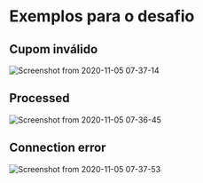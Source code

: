 # Exemplos para o desafio

## Cupom inválido

![Screenshot from 2020-11-05 07-37-14](https://user-images.githubusercontent.com/25182847/98231142-ca728880-1f3a-11eb-8476-aaddc4f0ef43.png)

## Processed

![Screenshot from 2020-11-05 07-36-45](https://user-images.githubusercontent.com/25182847/98231187-d9f1d180-1f3a-11eb-8a0d-5d48e5982c7e.png)

## Connection error

![Screenshot from 2020-11-05 07-37-53](https://user-images.githubusercontent.com/25182847/98231228-e5dd9380-1f3a-11eb-89fc-83b8d56c1d4c.png)
